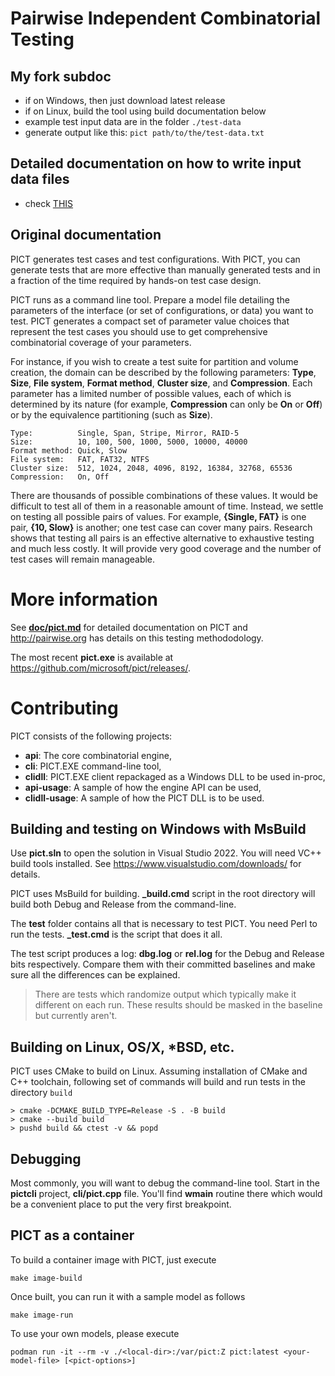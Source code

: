 # Pairwise Independent Combinatorial Testing

## My fork subdoc

- if on Windows, then just download latest release
- if on Linux, build the tool using build documentation below
- example test input data are in the folder `./test-data`
- generate output like this: `pict path/to/the/test-data.txt`

## Detailed documentation on how to write input data files

- check [THIS](./doc/pict.md)

## Original documentation

PICT generates test cases and test configurations. With PICT, you can generate tests that are more effective than manually generated tests and in a fraction of the time required by hands-on test case design.

PICT runs as a command line tool. Prepare a model file detailing the parameters of the interface (or set of configurations, or data) you want to test. PICT generates a compact set of parameter value choices that represent the test cases you should use to get comprehensive combinatorial coverage of your parameters.

For instance, if you wish to create a test suite for partition and volume creation, the domain can be described by the following parameters: **Type**, **Size**, **File system**, **Format method**, **Cluster size**, and **Compression**. Each parameter has a limited number of possible values, each of which is determined by its nature (for example, **Compression** can only be **On** or **Off**) or by the equivalence partitioning (such as **Size**).

    Type:          Single, Span, Stripe, Mirror, RAID-5
    Size:          10, 100, 500, 1000, 5000, 10000, 40000
    Format method: Quick, Slow
    File system:   FAT, FAT32, NTFS
    Cluster size:  512, 1024, 2048, 4096, 8192, 16384, 32768, 65536
    Compression:   On, Off

There are thousands of possible combinations of these values. It would be difficult to test all of them in a reasonable amount of time. Instead, we settle on testing all possible pairs of values. For example, **{Single, FAT}** is one pair, **{10, Slow}** is another; one test case can cover many pairs. Research shows that testing all pairs is an effective alternative to exhaustive testing and much less costly. It will provide very good coverage and the number of test cases will remain manageable.

# More information

See **[doc/pict.md](https://github.com/Microsoft/pict/blob/main/doc/pict.md)** for detailed documentation on PICT and http://pairwise.org has details on this testing methododology.

The most recent **pict.exe** is available at https://github.com/microsoft/pict/releases/.

# Contributing

PICT consists of the following projects:

- **api**: The core combinatorial engine,
- **cli**: PICT.EXE command-line tool,
- **clidll**: PICT.EXE client repackaged as a Windows DLL to be used in-proc,
- **api-usage**: A sample of how the engine API can be used,
- **clidll-usage**: A sample of how the PICT DLL is to be used.

## Building and testing on Windows with MsBuild

Use **pict.sln** to open the solution in Visual Studio 2022. You will need VC++ build tools installed. See https://www.visualstudio.com/downloads/ for details.

PICT uses MsBuild for building. **\_build.cmd** script in the root directory will build both Debug and Release from the command-line.

The **test** folder contains all that is necessary to test PICT. You need Perl to run the tests. **\_test.cmd** is the script that does it all.

The test script produces a log: **dbg.log** or **rel.log** for the Debug and Release bits respectively. Compare them with their committed baselines and make sure all the differences can be explained.

> There are tests which randomize output which typically make it different on each run. These results should be masked in the baseline but currently aren't.

## Building on Linux, OS/X, \*BSD, etc.

PICT uses CMake to build on Linux.
Assuming installation of CMake and C++ toolchain, following set of commands will build and run tests in the directory `build`

```
> cmake -DCMAKE_BUILD_TYPE=Release -S . -B build
> cmake --build build
> pushd build && ctest -v && popd
```

## Debugging

Most commonly, you will want to debug the command-line tool. Start in the **pictcli** project, **cli/pict.cpp** file. You'll find **wmain** routine there which would be a convenient place to put the very first breakpoint.

## PICT as a container

To build a container image with PICT, just execute

    make image-build

Once built, you can run it with a sample model as follows

    make image-run

To use your own models, please execute

    podman run -it --rm -v ./<local-dir>:/var/pict:Z pict:latest <your-model-file> [<pict-options>]
